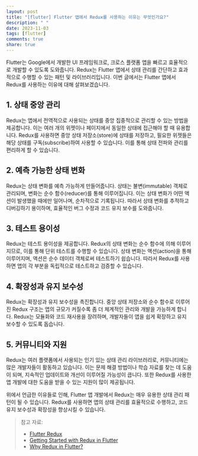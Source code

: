 ```yaml
---
layout: post
title: "[flutter] Flutter 앱에서 Redux를 사용하는 이유는 무엇인가요?"
description: " "
date: 2023-11-03
tags: [flutter]
comments: true
share: true
---
```


Flutter는 Google에서 개발한 UI 프레임워크로, 크로스 플랫폼 앱을 빠르고 효율적으로 개발할 수 있도록 도와줍니다. Redux는 Flutter 앱에서 상태 관리를 간단하고 효과적으로 수행할 수 있는 패턴 및 라이브러리입니다. 이번 글에서는 Flutter 앱에서 Redux를 사용하는 이유에 대해 살펴보겠습니다.

## 1. 상태 중앙 관리

Redux는 앱에서 전역적으로 사용되는 상태를 중앙 집중적으로 관리할 수 있는 방법을 제공합니다. 이는 여러 개의 위젯이나 페이지에서 동일한 상태에 접근해야 할 때 유용합니다. Redux를 사용하면 중앙 상태 저장소(store)에 상태를 저장하고, 필요한 위젯들은 해당 상태를 구독(subscribe)하여 사용할 수 있습니다. 이를 통해 상태 전파와 관리를 편리하게 할 수 있습니다.

## 2. 예측 가능한 상태 변화

Redux는 상태 변화를 예측 가능하게 만들어줍니다. 상태는 불변(immutable) 객체로 관리되며, 변화는 순수 함수(reducer)를 통해 이루어집니다. 이는 상태 변화가 어떤 액션이 발생했을 때에만 일어나며, 순차적으로 기록됩니다. 따라서 상태 변화를 추적하고 디버깅하기 용이하며, 효율적인 버그 수정과 코드 유지 보수를 도와줍니다.

## 3. 테스트 용이성

Redux는 테스트 용이성을 제공합니다. Redux의 상태 변화는 순수 함수에 의해 이루어지므로, 이를 통해 단위 테스트를 수행할 수 있습니다. 상태 변화는 액션(action)을 통해 이루어지며, 액션은 순수 데이터 객체로써 테스트하기 쉽습니다. 따라서 Redux를 사용하면 앱의 각 부분을 독립적으로 테스트하고 검증할 수 있습니다.

## 4. 확장성과 유지 보수성

Redux는 확장성과 유지 보수성을 촉진합니다. 중앙 상태 저장소와 순수 함수로 이루어진 Redux 구조는 앱의 규모가 커질수록 좀 더 체계적인 관리와 개발을 가능하게 합니다. Redux는 모듈화와 코드 재사용을 장려하며, 개발자들이 앱을 쉽게 확장하고 유지 보수할 수 있도록 돕습니다.

## 5. 커뮤니티와 지원

Redux는 여러 플랫폼에서 사용되는 인기 있는 상태 관리 라이브러리로, 커뮤니티에는 많은 개발자들이 활동하고 있습니다. 이는 문제 해결 방법이나 학습 자료를 찾는 데 도움이 되며, 지속적인 업데이트와 개선이 이루어질 가능성이 큽니다. 또한 Redux를 사용한 앱 개발에 대한 도움을 받을 수 있는 지원이 많이 제공됩니다.

위에서 언급한 이유들로 인해, Flutter 앱 개발에서 Redux는 매우 유용한 상태 관리 패턴이 될 수 있습니다. Redux를 사용하면 앱의 상태 관리를 효율적으로 수행하고, 코드 유지 보수성과 확장성을 향상시킬 수 있습니다.

> 참고 자료:
> - [Flutter Redux](https://pub.dev/packages/flutter_redux)
> - [Getting Started with Redux in Flutter](https://medium.com/flutter-community/getting-started-with-redux-in-flutter-8ba6e801875b)
> - [Why Redux in Flutter?](https://medium.com/codechai/why-redux-in-flutter-160c23831fd3)